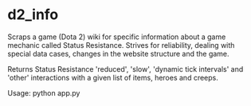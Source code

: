 # d2_info

Scraps a game (Dota 2) wiki for specific information about a game mechanic called Status Resistance.
Strives for reliability, dealing with special data cases, changes in the website structure and the game.

Returns Status Resistance 'reduced', 'slow', 'dynamic tick intervals' and 'other' interactions with a given list of items, heroes and creeps.

Usage:
  python app.py
